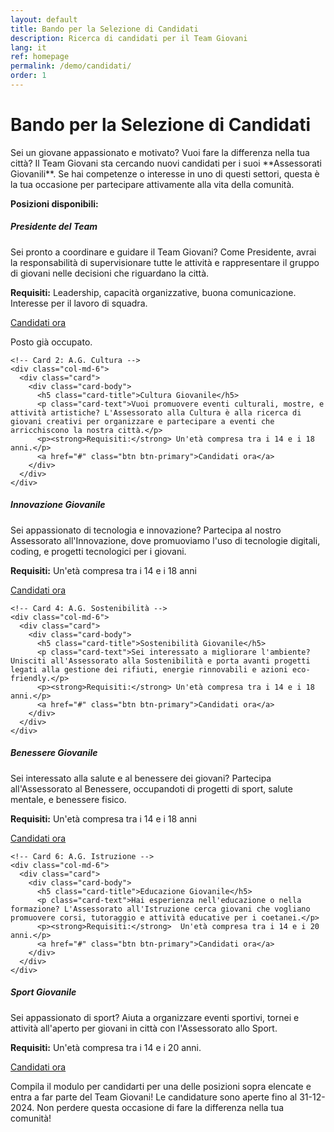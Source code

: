 ```yaml
---
layout: default
title: Bando per la Selezione di Candidati
description: Ricerca di candidati per il Team Giovani
lang: it
ref: homepage
permalink: /demo/candidati/
order: 1
---
```


<main class="container my-4" markdown="1">
  <h1>Bando per la Selezione di Candidati</h1>
  <p>Sei un giovane appassionato e motivato? Vuoi fare la differenza nella tua città? Il Team Giovani sta cercando nuovi candidati per i suoi **Assessorati Giovanili**. Se hai competenze o interesse in uno di questi settori, questa è la tua occasione per partecipare attivamente alla vita della comunità.</p>
  
  <p><strong>Posizioni disponibili:</strong></p>

  <div class="row">
    <!-- Card 1: Presidente -->
    <div class="col-md-6">
      <div class="card">
        <div class="card-body">
          <h5 class="card-title">Presidente del Team</h5>
          <p class="card-text">Sei pronto a coordinare e guidare il Team Giovani? Come Presidente, avrai la responsabilità di supervisionare tutte le attività e rappresentare il gruppo di giovani nelle decisioni che riguardano la città.</p>
          <p><strong>Requisiti:</strong> Leadership, capacità organizzative, buona comunicazione. Interesse per il lavoro di squadra.</p>
          <a href="#" class="btn btn-secondary disabled">Candidati ora</a>
          <p>Posto già occupato.</p>
        </div>
      </div>
    </div>

    <!-- Card 2: A.G. Cultura -->
    <div class="col-md-6">
      <div class="card">
        <div class="card-body">
          <h5 class="card-title">Cultura Giovanile</h5>
          <p class="card-text">Vuoi promuovere eventi culturali, mostre, e attività artistiche? L'Assessorato alla Cultura è alla ricerca di giovani creativi per organizzare e partecipare a eventi che arricchiscono la nostra città.</p>
          <p><strong>Requisiti:</strong> Un'età compresa tra i 14 e i 18 anni.</p>
          <a href="#" class="btn btn-primary">Candidati ora</a>
        </div>
      </div>
    </div>
  </div>

  <div class="row">
    <!-- Card 3: A.G. Innovazione -->
    <div class="col-md-6">
      <div class="card">
        <div class="card-body">
          <h5 class="card-title">Innovazione Giovanile</h5>
          <p class="card-text">Sei appassionato di tecnologia e innovazione? Partecipa al nostro Assessorato all'Innovazione, dove promuoviamo l'uso di tecnologie digitali, coding, e progetti tecnologici per i giovani.</p>
          <p><strong>Requisiti:</strong> Un'età compresa tra i 14 e i 18 anni</p>
          <a href="#" class="btn btn-primary">Candidati ora</a>
        </div>
      </div>
    </div>

    <!-- Card 4: A.G. Sostenibilità -->
    <div class="col-md-6">
      <div class="card">
        <div class="card-body">
          <h5 class="card-title">Sostenibilità Giovanile</h5>
          <p class="card-text">Sei interessato a migliorare l'ambiente? Unisciti all'Assessorato alla Sostenibilità e porta avanti progetti legati alla gestione dei rifiuti, energie rinnovabili e azioni eco-friendly.</p>
          <p><strong>Requisiti:</strong> Un'età compresa tra i 14 e i 18 anni.</p>
          <a href="#" class="btn btn-primary">Candidati ora</a>
        </div>
      </div>
    </div>
  </div>

  <div class="row">
    <!-- Card 5: A.G. Benessere -->
    <div class="col-md-6">
      <div class="card">
        <div class="card-body">
          <h5 class="card-title">Benessere Giovanile</h5>
          <p class="card-text">Sei interessato alla salute e al benessere dei giovani? Partecipa all'Assessorato al Benessere, occupandoti di progetti di sport, salute mentale, e benessere fisico.</p>
          <p><strong>Requisiti:</strong> Un'età compresa tra i 14 e i 18 anni</p>
          <a href="#" class="btn btn-primary">Candidati ora</a>
        </div>
      </div>
    </div>

    <!-- Card 6: A.G. Istruzione -->
    <div class="col-md-6">
      <div class="card">
        <div class="card-body">
          <h5 class="card-title">Educazione Giovanile</h5>
          <p class="card-text">Hai esperienza nell'educazione o nella formazione? L'Assessorato all'Istruzione cerca giovani che vogliano promuovere corsi, tutoraggio e attività educative per i coetanei.</p>
          <p><strong>Requisiti:</strong>  Un'età compresa tra i 14 e i 20 anni.</p>
          <a href="#" class="btn btn-primary">Candidati ora</a>
        </div>
      </div>
    </div>
  </div>

  <div class="row">
    <!-- Card 7: A.G. Sport -->
    <div class="col-md-6">
      <div class="card">
        <div class="card-body">
          <h5 class="card-title">Sport Giovanile</h5>
          <p class="card-text">Sei appassionato di sport? Aiuta a organizzare eventi sportivi, tornei e attività all'aperto per giovani in città con l'Assessorato allo Sport.</p>
          <p><strong>Requisiti:</strong> Un'età compresa tra i 14 e i 20 anni.</p>
          <a href="#" class="btn btn-primary">Candidati ora</a>
        </div>
      </div>
    </div>
  </div>

  <p>Compila il modulo per candidarti per una delle posizioni sopra elencate e entra a far parte del Team Giovani! Le candidature sono aperte fino al 31-12-2024. Non perdere questa occasione di fare la differenza nella tua comunità!</p>
</main>
